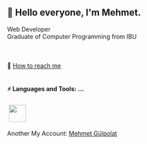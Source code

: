 ## 👋 Hello everyone, I'm Mehmet.
Web Developer<br>
Graduate of Computer Programming from IBU<br><br><br><br>
💬 [How to reach me](mailto:mehmetgulpolat@outlook.com)<br><br>
#### ⚡ Languages and Tools: ...
<p align="left">
  <img src="" alt="" height="40" style="vertical-align:top; margin:4px">
</p>

Another My Account: <a href="https://github.com/mehmetgulpolatt">Mehmet Gülpolat</a>
